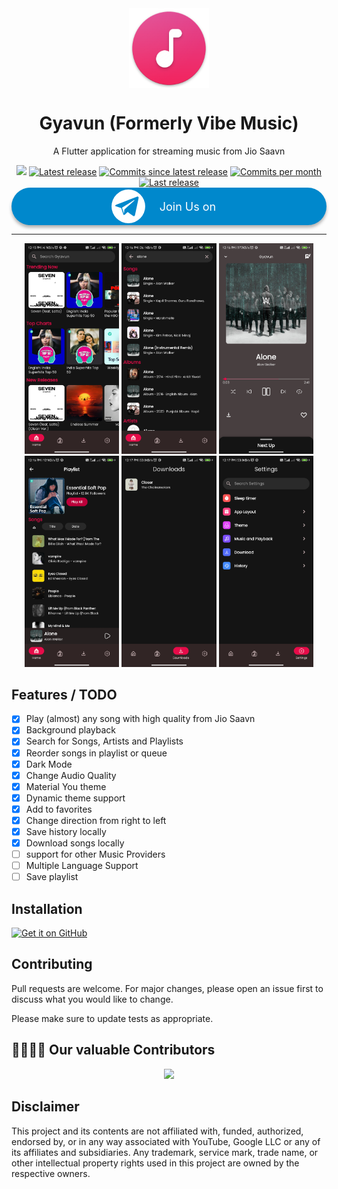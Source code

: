 <div align="center">
    <img src="./android/app/src/main/res/mipmap-xxxhdpi/ic_launcher.png" width="128" height="128" style="display: block; margin: 0 auto"/>
    <h1>Gyavun (Formerly Vibe Music)</h1>
    <p>A Flutter application for streaming music from Jio Saavn</p>
    <img src="https://visitor-badge.glitch.me/badge?page_id=sheikhhaziq.visitor-badge-gyavun&left_color=red&right_color=green" />
    <a href="https://github.com/sheikhhaziq/gyavyn/releases/latest"><img src="https://img.shields.io/github/v/release/sheikhhaziq/gyavun?style=flat" alt="Latest release" /></a>
    <a href="https://github.com/sheikhhaziq/gyavun/commits"><img src="https://img.shields.io/github/commits-since/sheikhhaziq/gyavun/latest?style=flat" alt="Commits since latest release" /></a>
    <a href="https://github.com/sheikhhaziq/gyavun/commits"><img src="https://img.shields.io/github/commit-activity/m/sheikhhaziq/gyavun?color=g" alt="Commits per month" /></a>
    <a href="https://github.com/sheikhhaziq/gyavun/releases/latest"><img src="https://img.shields.io/github/release-date/sheikhhaziq/gyavun" alt="Last release" /></a>
    

<a href="https://t.me/gyavun" class="telbtn" target="_blank" style="background-color: #0088cc;box-shadow: 0 4px 5px rgba(0, 0, 0, 0.3);display: flex ;justify-content: center;text-decoration: none;height: 60px;border-radius: 50px;">
            <svg enable-background="new 0 0 512 512" id="Layer_1" version="1.1" viewbox="0 0 512 512" xml:space="preserve" xmlns="http://www.w3.org/2000/svg" xmlns:xlink="http://www.w3.org/1999/xlink"><circle cx="256" cy="256" fill="#ffffff" id="ellipse" r="230"/><path d="M246.4,332.1c-12.3,11.9-24.4,23.7-36.5,35.5c-4.2,4.1-8.9,6.4-15,6.1c-4.1-0.2-6.4-2-7.7-5.9  c-9.2-28.6-18.6-57.2-27.8-85.9c-0.9-2.8-2.2-4.1-5-5c-21.7-6.6-43.5-13.4-65.1-20.3c-3.3-1.1-6.7-2.4-9.6-4.4  c-4.5-3-5.1-7.9-1.1-11.5c3.7-3.3,8.1-6.1,12.7-7.9c26.6-10.5,53.3-20.7,80-31c67.7-26.1,135.4-52.3,203.1-78.4  c12.9-5,22.8,2,21.4,16c-0.9,8.9-3.2,17.7-5,26.5c-14.7,69.4-29.4,138.9-44.2,208.3c-3.5,16.5-15.1,20.8-28.6,10.8  c-22.7-16.7-45.4-33.5-68.1-50.3C248.8,333.8,247.7,333,246.4,332.1z M195.4,353.2c0.3-0.1,0.5-0.1,0.8-0.2c0.1-0.7,0.3-1.3,0.4-1.9  c1.5-15.7,3-31.5,4.3-47.2c0.3-3.5,1.5-6,4.1-8.4c20.9-18.7,41.8-37.6,62.6-56.4c23.1-20.8,46.2-41.6,69.2-62.5c1.4-1.3,2-3.5,3-5.3  c-2.2-0.2-4.5-1.1-6.5-0.6c-2.7,0.7-5.2,2.3-7.6,3.8c-50.9,32.1-101.9,64.2-152.8,96.3c-2.9,1.8-3.4,3.3-2.3,6.5  c3.8,10.8,7.2,21.7,10.7,32.6C186,324.3,190.7,338.8,195.4,353.2z" fill="#0088CC" id="logo"/></path></circle></svg>
            <span class="telp" style="color: white;font-size: 18px;padding: 20px;font-weight: 400;margin: 0;">Join Us on</span>
        </a>
</div>

---

<p align="center">
  <img src="./fastlane/metadata/android/en-US/images/phoneScreenshots/01.jpg" width="30%" />
  <img src="./fastlane/metadata/android/en-US/images/phoneScreenshots/02.jpg" width="30%" />
  <img src="./fastlane/metadata/android/en-US/images/phoneScreenshots/03.jpg" width="30%" />

    
  <img src="./fastlane/metadata/android/en-US/images/phoneScreenshots/04.jpg" width="30%" />
  <img src="./fastlane/metadata/android/en-US/images/phoneScreenshots/05.jpg" width="30%" />
  <img src="./fastlane/metadata/android/en-US/images/phoneScreenshots/06.jpg" width="30%" />
</p>

## Features / TODO
- [x] Play (almost) any song with high quality from Jio Saavn
- [x] Background playback
- [x] Search for Songs, Artists and Playlists
- [x] Reorder songs in playlist or queue
- [x] Dark Mode
- [x] Change Audio Quality
- [x] Material You theme
- [x] Dynamic theme support
- [x] Add to favorites
- [x] Change direction from right to left
- [x] Save history locally
- [x] Download songs locally
- [ ] support for other Music Providers
- [ ] Multiple Language Support
- [ ] Save playlist

## Installation

[<img src="https://github.com/machiav3lli/oandbackupx/blob/034b226cea5c1b30eb4f6a6f313e4dadcbb0ece4/badge_github.png"
    alt="Get it on GitHub"
    height="80">](https://github.com/sheikhhaziq/gyavun/releases/latest)


## Contributing

Pull requests are welcome. For major changes, please open an issue first
to discuss what you would like to change.

Please make sure to update tests as appropriate.


## 👩‍💻👨‍💻 Our valuable Contributors

<p align="center"><a href="https://github.com/sheikhhaziq/gyavun/graphs/contributors">
  <img src="https://contributors-img.web.app/image?repo=sheikhhaziq/gyavun" />
</a></p>

## Disclaimer
This project and its contents are not affiliated with, funded, authorized, endorsed by, or in any way associated with YouTube, Google LLC or any of its affiliates and subsidiaries.
Any trademark, service mark, trade name, or other intellectual property rights used in this project are owned by the respective owners.
